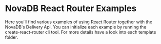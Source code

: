 # NovaDB React Router Examples

Here you'll find various examples of using React Router together with the NovaDB's Delivery Api.
You can initialize each example by running the create-react-router cli tool.
For more details have a look into each template folder.
